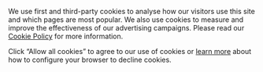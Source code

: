 We use first and third-party cookies to analyse how our visitors use this site and which pages are most popular. We also use cookies to measure and improve the effectiveness of our advertising campaigns. Please read our [Cookie Policy](/de-de/cookie-policy) for more information.

Click “Allow all cookies” to agree to our use of cookies or [learn more](/de-de/cookie-policy#decline) about how to configure your browser to decline cookies.
